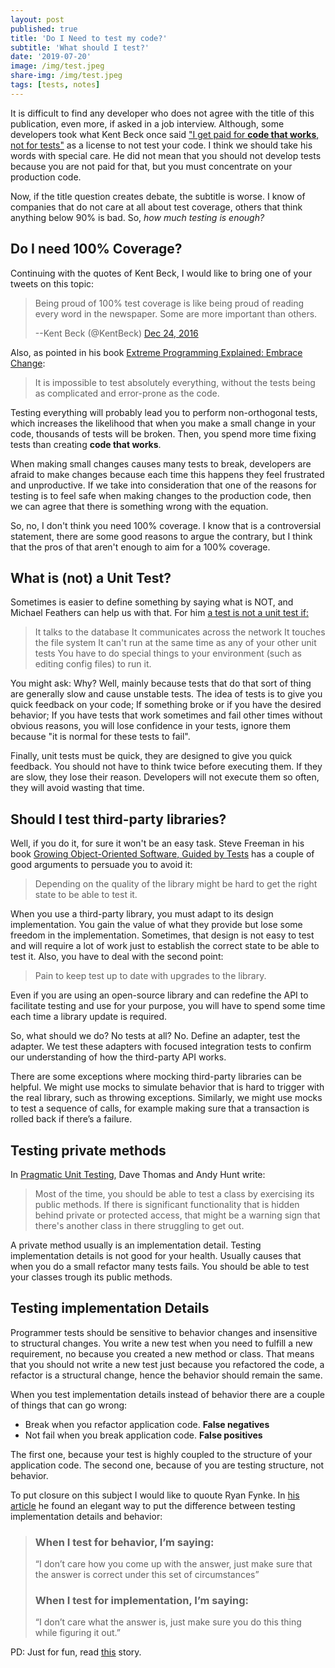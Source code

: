 ```yaml
---
layout: post
published: true
title: 'Do I Need to test my code?'
subtitle: 'What should I test?'
date: '2019-07-20'
image: /img/test.jpeg
share-img: /img/test.jpeg
tags: [tests, notes]
---
```


It is difficult to find any developer who does not agree with the title of this publication, even more, if asked in a job interview. Although, some developers took what Kent Beck once said ["I get paid for **code that works**, not for tests"](https://stackoverflow.com/questions/153234/how-deep-are-your-unit-tests/153565#153565) as a license to not test your code. I think we should take his words with special care. He did not mean that you should not develop tests because you are not paid for that, but you must concentrate on your production code.

Now, if the title question creates debate, the subtitle is worse.  I know of companies that do not care at all about test coverage, others that think anything below 90% is bad. So, *how much testing is enough?*

## Do I need 100% Coverage?

Continuing with the quotes of Kent Beck, I would like to bring one of your tweets on this topic:

> Being proud of 100% test coverage is like being proud of reading every word in the newspaper. Some are more important than others.
>
> --Kent Beck (@KentBeck) [Dec 24, 2016](https://twitter.com/kentbeck/status/812703192437981184)

Also, as pointed in his book [Extreme Programming Explained: Embrace Change](https://www.amazon.com/dp/0201616416/):

> It is impossible to test absolutely everything, without the tests being as complicated and error-prone as the code.

Testing everything will probably lead you to perform non-orthogonal tests, which increases the likelihood that when you make a small change in your code, thousands of tests will be broken. Then, you spend more time fixing tests than creating **code that works**.

When making small changes causes many tests to break, developers are afraid to make changes because each time this happens they feel frustrated and unproductive. If we take into consideration that one of the reasons for testing is to feel safe when making changes to the production code, then we can agree that there is something wrong with the equation.

So, no, I don't think you need 100% coverage. I know that is a controversial statement, there are some good reasons to argue the contrary, but I think that the pros of that aren't enough to aim for a 100% coverage.

## What is (not) a Unit Test?

Sometimes is easier to define something by saying what is NOT, and Michael Feathers can help us with that. For him [a test is not a unit test if:](https://www.artima.com/weblogs/viewpost.jsp?thread=126923)

> It talks to the database
> It communicates across the network
> It touches the file system
> It can't run at the same time as any of your other unit tests
> You have to do special things to your environment (such as editing config files) to run it.

You might ask: Why? Well, mainly because tests that do that sort of thing are generally slow and cause unstable tests. The idea of tests is to give you quick feedback on your code; If something broke or if you have the desired behavior; If you have tests that work sometimes and fail other times without obvious reasons, you will lose confidence in your tests, ignore them because "it is normal for these tests to fail".

Finally, unit tests must be quick, they are designed to give you quick feedback. You should not have to think twice before executing them. If they are slow, they lose their reason. Developers will not execute them so often, they will avoid wasting that time.

## Should I test third-party libraries?

Well, if you do it, for sure it won't be an easy task. Steve Freeman in his book [Growing Object-Oriented Software, Guided by Tests](https://www.amazon.es/Growing-Object-Oriented-Software-Guided-Signature/dp/0321503627) has a couple of good arguments to persuade you to avoid it:

> Depending on the quality of the library might be hard to get the right state to be able to test it.

When you use a third-party library, you must adapt to its design implementation. You gain the value of what they provide but lose some freedom in the implementation. Sometimes, that design is not easy to test and will require a lot of work just to establish the correct state to be able to test it. Also, you have to deal with the second point:

> Pain to keep test up to date with upgrades to the library.

Even if you are using an open-source library and can redefine the API to facilitate testing and use for your purpose, you will have to spend some time each time a library update is required.

So, what should we do? No tests at all? No. Define an adapter, test the adapter. We test these adapters with focused integration tests to confirm our understanding of how the third-party API works.

There are some exceptions where mocking third-party libraries can be helpful. We might use mocks to simulate behavior that is hard to trigger with the real library, such as throwing exceptions. Similarly, we might use mocks to test a sequence of calls, for example making sure that a transaction is rolled back if there’s a failure.

## Testing private methods

In [Pragmatic Unit Testing](https://www.amazon.es/Pragmatic-Unit-Testing-Junit-Programmers/dp/0974514012), Dave Thomas and Andy Hunt write:

> Most of the time, you should be able to test a class by exercising its public methods. If there is significant functionality that is hidden behind private or protected access, that might be a warning sign that there's another class in there struggling to get out.

A private method usually is an implementation detail. Testing implementation details is not good for your health. Usually causes that when you do a small refactor many tests fails. You should be able to test your classes trough its public methods.

## Testing implementation Details

Programmer tests should be sensitive to behavior changes and insensitive to structural changes. You write a new test when you need to fulfill a new requirement, no because you created a new method or class. That means that you should not write a new test just because you refactored the code, a refactor is a structural change, hence the behavior should remain the same.

When you test implementation details instead of behavior there are a couple of things that can go wrong:

*  Break when you refactor application code.  **False negatives**
*  Not fail when you break application code.  **False positives**

The first one, because your test is highly coupled to the structure of your application code. The second one, because of you are testing structure, not behavior.
 
To put closure on this subject I would like to quoute Ryan Fynke. In [his article](https://teamgaslight.com/blog/testing-behavior-vs-testing-implementation) he found an elegant way to put the difference between testing implementation details and behavior:

>### When I test for behavior, I’m saying:
>“I don’t care how you come up with the answer, just make sure that the answer is correct under this set of circumstances”
>### When I test for implementation, I’m saying:
>“I don’t care what the answer is, just make sure you do this thing while figuring it out.”

PD: Just for fun, read [this](http://edw519.posthaven.com/it-takes-6-days-to-change-1-line-of-code) story.